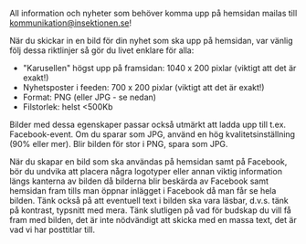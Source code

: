 All information och nyheter som behöver komma upp på hemsidan mailas till kommunikation@insektionen.se!

När du skickar in en bild för din nyhet som ska upp på hemsidan, var vänlig 
följ dessa riktlinjer så gör du livet enklare för alla:

* "Karusellen" högst upp på framsidan: 1040 x 200 pixlar (viktigt att det är exakt!)
* Nyhetsposter i feeden: 700 x 200 pixlar (viktigt att det är exakt!)
* Format: PNG (eller JPG - se nedan)
* Filstorlek: helst <500Kb

Bilder med dessa egenskaper passar också utmärkt att ladda upp till t.ex. Facebook-event. Om du sparar som JPG, använd en hög kvalitetsinställning (90% eller mer).
Blir bilden för stor i PNG, spara som JPG.

När du skapar en bild som ska användas på hemsidan samt på Facebook, bör du undvika att placera några logotyper eller annan viktig information längs kanterna av bilden då bilderna blir beskärda av Facebook samt hemsidan fram tills man öppnar inlägget i Facebook då man får se hela bilden.
Tänk också på att eventuell text i bilden ska vara läsbar, d.v.s. tänk på kontrast, typsnitt med mera.
Tänk slutligen på vad för budskap du vill få fram med bilden, det är inte nödvändigt att skicka med en massa text, det är vad vi har posttitlar till.
